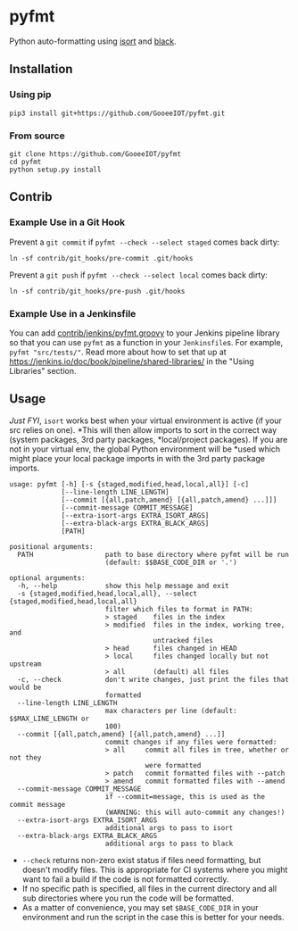 # pyfmt

Python auto-formatting using [isort](https://isort.readthedocs.io/en/latest/) and
[black](https://black.readthedocs.io/en/latest/).

## Installation

### Using pip

```console
pip3 install git+https://github.com/GooeeIOT/pyfmt.git
```

### From source

```console
git clone https://github.com/GooeeIOT/pyfmt
cd pyfmt
python setup.py install
```

## Contrib

### Example Use in a Git Hook

Prevent a `git commit` if `pyfmt --check --select staged` comes back dirty:

```console
ln -sf contrib/git_hooks/pre-commit .git/hooks
```

Prevent a `git push` if `pyfmt --check --select local` comes back dirty:

```console
ln -sf contrib/git_hooks/pre-push .git/hooks
```

### Example Use in a Jenkinsfile

You can add [contrib/jenkins/pyfmt.groovy](contrib/jenkins/pyfmt.groovy) to your Jenkins pipeline
library so that you can use `pyfmt` as a function in your `Jenkinsfile`s. For example,
`pyfmt "src/tests/"`. Read more about how to set that up at
https://jenkins.io/doc/book/pipeline/shared-libraries/ in the "Using Libraries" section.

## Usage

*Just FYI*, `isort` works best when your virtual environment is active (if your src relies on one).
*This will then allow imports to sort in the correct way (system packages, 3rd party packages,
*local/project packages). If you are not in your virtual env, the global Python environment will be
*used which might place your local package imports in with the 3rd party package imports.

```console
usage: pyfmt [-h] [-s {staged,modified,head,local,all}] [-c]
             [--line-length LINE_LENGTH]
             [--commit [{all,patch,amend} [{all,patch,amend} ...]]]
             [--commit-message COMMIT_MESSAGE]
             [--extra-isort-args EXTRA_ISORT_ARGS]
             [--extra-black-args EXTRA_BLACK_ARGS]
             [PATH]

positional arguments:
  PATH                  path to base directory where pyfmt will be run
                        (default: $$BASE_CODE_DIR or '.')

optional arguments:
  -h, --help            show this help message and exit
  -s {staged,modified,head,local,all}, --select {staged,modified,head,local,all}
                        filter which files to format in PATH:
                        > staged    files in the index
                        > modified  files in the index, working tree, and
                                    untracked files
                        > head      files changed in HEAD
                        > local     files changed locally but not upstream
                        > all       (default) all files
  -c, --check           don't write changes, just print the files that would be
                        formatted
  --line-length LINE_LENGTH
                        max characters per line (default: $$MAX_LINE_LENGTH or
                        100)
  --commit [{all,patch,amend} [{all,patch,amend} ...]]
                        commit changes if any files were formatted:
                        > all     commit all files in tree, whether or not they
                                  were formatted
                        > patch   commit formatted files with --patch
                        > amend   commit formatted files with --amend
  --commit-message COMMIT_MESSAGE
                        if --commit=message, this is used as the commit message
                        (WARNING: this will auto-commit any changes!)
  --extra-isort-args EXTRA_ISORT_ARGS
                        additional args to pass to isort
  --extra-black-args EXTRA_BLACK_ARGS
                        additional args to pass to black
```

* `--check` returns non-zero exist status if files need formatting, but doesn't modify files. This
  is appropriate for CI systems where you might want to fail a build if the code is not formatted
  correctly.
* If no specific path is specified, all files in the current directory and all sub directories where
  you run the code will be formatted.
* As a matter of convenience, you may set `$BASE_CODE_DIR` in your environment and run the script
  in the case this is better for your needs.

